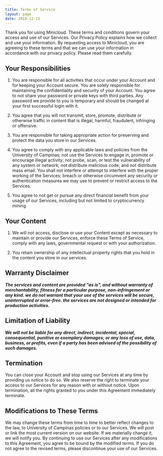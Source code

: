 ```yaml
---
title: Terms of Service
layout: page
date: 2019-12-15
---
```


Thank you for using Minicloud. These terms and conditions govern your access and use of our Services. Our Privacy Policy explains how we collect and use your information. By requesting access to Minicloud, you are agreeing to these terms and that we can use your information in accordance with our privacy policy. Please read them carefully.

## **Your Responsibilities**

1. You are responsible for all activities that occur under your Account and for keeping your Account secure. You are solely responsible for maintaining the confidentiality and security of your Account. You agree to not share your password or private keys with third parties. Any password we provide to you is temporary and should be changed at your first successful login with it.

2. You agree that you will not transmit, store, promote, distribute or otherwise traffic in content that is illegal, harmful, fraudulent, infringing or offensive.

3. You are responsible for taking appropriate action for preserving and protect the data you store in our Services.

4. You agree to comply with any applicable laws and policies from the University of Campinas; not use the Services to engage in, promote or encourage illegal activity; not probe, scan, or test the vulnerability of any system or network; not distribute malicious code; and not distribute mass email.
You shall not interfere or attempt to interfere with the proper working of the Services; breach or otherwise circumvent any security or authentication measures we may use to prevent or restrict access to the Services.

5. You agree to not get or pursue any direct financial benefit from your usage of our Services, including but not limited to cryptocurrency mining.

## **Your Content**

1. We will not access, disclose or use your Content except as necessary to maintain or provide our Services, enforce these Terms of Service, comply with any laws, governmental request or with your authorization.

2. You retain ownership of any intellectual property rights that you hold in the content you store in our services.

## **Warranty Disclaimer**

***The services and content are provided "as is", and without warranty of merchantability, fitness for a particular purpose, non-infringement or any kind. we do not warrant that your use of the services will be secure, uninterrupted or error-free. the services are not designed or intended for production activities.***

## **Limitation of Liability**
***We will not be liable for any direct, indirect, incidental, special, consequential, punitive or exemplary damages; or any loss of use, data, business, or profits, even if a party has been advised of the possibility of such damages.***

## **Termination**

You can close your Account and stop using our Services at any time by providing us notice to do so. We also reserve the right to terminate your access to our Services for any reason with or without notice. Upon termination, all the rights granted to you under this Agreement immediately terminate.

## **Modifications to These Terms**

We may change these terms from time to time to better reflect changes to the law, to University of Campinas policies or to our Services. We will post or link the most current version on our website. If we materially change it, we will notify you. By continuing to use our Services after any modifications to this Agreement, you agree to be bound by the modified terms. If you do not agree to the revised terms, please discontinue your use of our Services.
